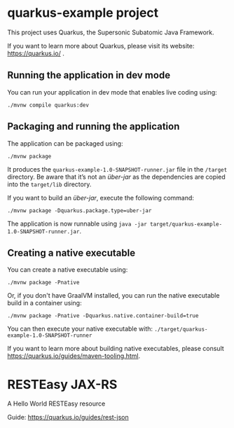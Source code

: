 # quarkus-example project

This project uses Quarkus, the Supersonic Subatomic Java Framework.

If you want to learn more about Quarkus, please visit its website: https://quarkus.io/ .

## Running the application in dev mode

You can run your application in dev mode that enables live coding using:
```shell script
./mvnw compile quarkus:dev
```

## Packaging and running the application

The application can be packaged using:
```shell script
./mvnw package
```
It produces the `quarkus-example-1.0-SNAPSHOT-runner.jar` file in the `/target` directory.
Be aware that it’s not an _über-jar_ as the dependencies are copied into the `target/lib` directory.

If you want to build an _über-jar_, execute the following command:
```shell script
./mvnw package -Dquarkus.package.type=uber-jar
```

The application is now runnable using `java -jar target/quarkus-example-1.0-SNAPSHOT-runner.jar`.

## Creating a native executable

You can create a native executable using: 
```shell script
./mvnw package -Pnative
```

Or, if you don't have GraalVM installed, you can run the native executable build in a container using: 
```shell script
./mvnw package -Pnative -Dquarkus.native.container-build=true
```

You can then execute your native executable with: `./target/quarkus-example-1.0-SNAPSHOT-runner`

If you want to learn more about building native executables, please consult https://quarkus.io/guides/maven-tooling.html.

# RESTEasy JAX-RS

<p>A Hello World RESTEasy resource</p>

Guide: https://quarkus.io/guides/rest-json

